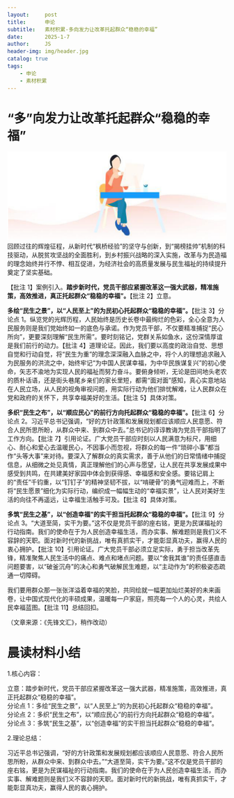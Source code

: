 ```yaml
---
layout:     post
title:      申论
subtitle:   素材积累-多向发力让改革托起群众“稳稳的幸福”
date:       2025-1-7
author:     JS
header-img: img/header.jpg
catalog: true
tags:
    - 申论
    - 素材积累
---
```


# “多”向发力让改革托起群众“稳稳的幸福”  
![](https://raw.githubusercontent.com/about300/about300.github.io/master/img/sucai.jpg)
回顾过往的辉煌征程，从新时代“枫桥经验”的坚守与创新，到“揭榜挂帅”机制的科技驱动，从脱贫攻坚战的全面胜利，到乡村振兴战略的深入实施，改革与为民造福的理念始终并行不悖、相互促进，为经济社会的高质量发展与民生福祉的持续提升奠定了坚实基础。  

【批注 1】案例引入。**踏步新时代，党员干部应紧握改革这一强大武器，精准施策，高效推进，真正托起群众“稳稳的幸福”。**【批注 2】立意。  

**多绘“民生之景”，以“人民至上”的为民初心托起群众“稳稳的幸福”。**【批注 3】分论点 1。纵览党的光辉历程，人民始终是历史长卷中最绚烂的色彩，全心全意为人民服务则是我们党始终如一的底色与承诺。作为党员干部，不仅要精准捕捉“民心所向”，更要深刻理解“民生所需”。要时刻铭记，党群关系如鱼水，这份深情厚谊是我们前行的动力。【批注 4】道理论证。因此，我们要以高度的政治自觉、思想自觉和行动自觉，将“民生为重”的理念深深融入血脉之中，将个人的理想追求融入为民服务的洪流之中，始终牢记“为中国人民谋幸福，为中华民族谋复兴”的初心使命，矢志不渝地为实现人民的福祉而努力奋斗。要俯身倾听，无论是田间地头老农的质朴话语，还是街头巷尾乡亲们的家长里短，都需“面对面”感知，真心实意地站在人民立场，从人民的视角审视问题，用实际行动为他们排忧解难，让人民群众在党和政府的关怀下，共享幸福美好的生活。【批注 5】具体对策。  

**多织“民生之布”，以“顺应民心”的前行方向托起群众“稳稳的幸福”。**【批注 6】分论点 2。习近平总书记强调，“好的方针政策和发展规划都应该顺应人民意愿、符合人民所思所盼，从群众中来、到群众中去。”总书记的谆谆教诲为党员干部指明了工作方向。【批注 7】引用论证。广大党员干部应时刻以人民满意为标尺，用细心、耐心和爱心去温暖民心，不因事小而忽视，将群众的每一件“琐碎小事”都当作“头等大事”来对待。要深入了解群众的真实需求，善于从他们的日常情绪中捕捉信息，从细微之处见真情，真正理解他们的心声与愿望，让人民在共享发展成果中感受到共鸣，在共建美好家园中体会到获得感、幸福感和安全感。要铭记肩上的“责任”千钧重，以“钉钉子”的精神坚韧不拔，以“啃硬骨”的勇气迎难而上，不断将“民生愿景”细化为实际行动，编织成一幅幅生动的“幸福实景”，让人民对美好生活的向往不再遥远，让幸福生活触手可及。【批注 8】具体对策。  

**多筑“民生之基”，以“创造幸福”的实干担当托起群众“稳稳的幸福”。**【批注 9】分论点 3。“大道至简，实干为要。”这不仅是党员干部的座右铭，更是为民谋福祉的行动指南。我们的使命在于为人民创造幸福生活，而办实事、解难题则是我们义不容辞的天职。面对新时代的新挑战，唯有真抓实干，才能彰显真功夫，赢得人民的衷心拥护。【批注 10】引用论证。广大党员干部必须立足实际，勇于担当改革先锋，精准聚焦人民生活中的痛点、难点和堵点问题。要以“舍我其谁”的责任感直击问题要害，以“破釜沉舟”的决心和勇气破解民生难题，以“主动作为”的积极姿态疏通一切障碍。  

我们要用群众那一张张洋溢着幸福的笑脸，共同绘就一幅更加灿烂美好的未来画卷，让中国式现代化的丰硕成果，温暖每一户家庭，照亮每一个人的心灵，共绘人民幸福蓝图。【批注 11】总结回扣。  

（文章来源：《先锋文汇》，稍作改动）  

# 晨读材料小结  

1.核心内容：  

立意：踏步新时代，党员干部应紧握改革这一强大武器，精准施策，高效推进，真正托起群众“稳稳的幸福”。  
分论点 1：多绘“民生之景”，以“人民至上”的为民初心托起群众“稳稳的幸福”。  
分论点 2：多织“民生之布”，以“顺应民心”的前行方向托起群众“稳稳的幸福”。  
分论点 3：多筑“民生之基”，以“创造幸福”的实干担当托起群众“稳稳的幸福”。  

2.理论总结：  

习近平总书记强调，“好的方针政策和发展规划都应该顺应人民意愿、符合人民所思所盼，从群众中来、到群众中去。”“大道至简，实干为要。”这不仅是党员干部的座右铭，更是为民谋福祉的行动指南。我们的使命在于为人民创造幸福生活，而办实事、解难题则是我们义不容辞的天职。面对新时代的新挑战，唯有真抓实干，才能彰显真功夫，赢得人民的衷心拥护。 